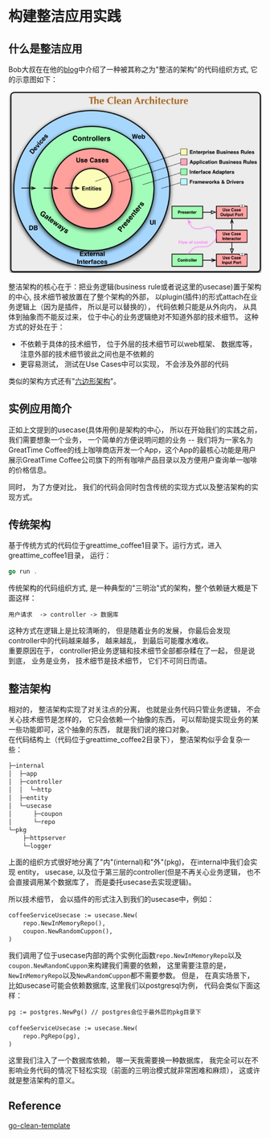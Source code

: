 # 构建整洁应用实践
## 什么是整洁应用
Bob大叔在在他的[blog](https://blog.cleancoder.com/uncle-bob/2012/08/13/the-clean-architecture.html)中介绍了一种被其称之为"整洁的架构"的代码组织方式, 它的示意图如下：
  
![](./resourse/clean_arch.png)
                           
整洁架构的核心在于：把业务逻辑(business rule或者说这里的usecase)置于架构的中心,  技术细节被放置在了整个架构的外部， 以plugin(插件)的形式attach在业务逻辑上（因为是插件， 所以是可以替换的）， 代码依赖只能是从外向内， 从具体到抽象而不能反过来， 位于中心的业务逻辑绝对不知道外部的技术细节。
这种方式的好处在于：
-  不依赖于具体的技术细节， 位于外层的技术细节可以web框架、 数据库等， 注意外部的技术细节彼此之间也是不依赖的  
-  更容易测试， 测试在Use Cases中可以实现， 不会涉及外部的代码  
  
类似的架构方式还有"[六边形架构](https://alistair.cockburn.us/hexagonal-architecture/)"。

## 实例应用简介
正如上文提到的usecase(具体用例)是架构的中心， 所以在开始我们的实践之前， 我们需要想象一个业务， 一个简单的方便说明问题的业务 -- 我们将为一家名为GreatTime Coffee的线上咖啡商店开发一个App，这个App的最核心功能是用户展示GreatTime Coffee公司旗下的所有咖啡产品目录以及方便用户查询单一咖啡的价格信息。

同时， 为了方便对比， 我们的代码会同时包含传统的实现方式以及整洁架构的实现方式。


## 传统架构
基于传统方式的代码位于greattime_coffee1目录下。运行方式，进入greattime_coffee1目录， 运行：
```go
go run .
```
传统架构的代码组织方式, 是一种典型的"三明治"式的架构，整个依赖链大概是下面这样：  
```
用户请求  -> controller -> 数据库
```

这种方式在逻辑上是比较清晰的， 但是随着业务的发展， 你最后会发现controller中的代码越来越多， 越来越乱， 到最后可能覆水难收。  
重要原因在于， controller把业务逻辑和技术细节全部都杂糅在了一起， 但是说到底， 业务是业务， 技术细节是技术细节， 它们不可同日而语。

## 整洁架构
相对的， 整洁架构实现了对关注点的分离， 也就是业务代码只管业务逻辑， 不会关心技术细节是怎样的， 它只会依赖一个抽像的东西， 可以帮助提实现业务的某一些功能即可，这个抽象的东西， 就是我们说的接口对象。  
在代码结构上（代码位于greattime_coffee2目录下）， 整洁架构似乎会复杂一些：
```
├─internal
│  ├─app
│  ├─controller
│  │  └─http
│  ├─entity
│  └─usecase
│      ├─coupon
│      └─repo
└─pkg
    ├─httpserver
    └─logger
```
上面的组织方式很好地分离了"内"(internal)和"外"(pkg)， 在internal中我们会实现
entity， usecase, 以及位于第三层的controller(但是不再关心业务逻辑， 也不会直接调用某个数据库了， 而是委托usecase去实现逻辑)。

所以技术细节， 会以插件的形式注入到我们的usecase中，例如：
```golang
coffeeServiceUsecase := usecase.New(
    repo.NewInMemoryRepo(),
    coupon.NewRandomCuppon(),
)
```
我们调用了位于usecase内部的两个实例化函数`repo.NewInMemoryRepo`以及`coupon.NewRandomCuppon`来构建我们需要的依赖， 这里需要注意的是，`NewInMemoryRepo`以及`NewRandomCuppon`都不需要参数。 但是， 在真实场景下， 比如usecase可能会依赖数据库, 这里我们以postgresql为例， 代码会类似下面这样：

```golang
pg := postgres.NewPg() // postgres会位于最外层的pkg目录下

coffeeServiceUsecase := usecase.New(
    repo.PgRepo(pg),
)
```
这里我们注入了一个数据库依赖， 哪一天我需要换一种数据库， 我完全可以在不影响业务代码的情况下轻松实现（前面的三明治模式就非常困难和麻烦）， 这或许就是整洁架构的意义。

## Reference
[go-clean-template](https://github.com/evrone/go-clean-template)
